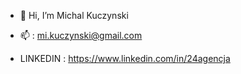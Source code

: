 - 👋 Hi, I’m Michal Kuczynski

- 📫 : mi.kuczynski@gmail.com 
-  LINKEDIN : https://www.linkedin.com/in/24agencja
  
